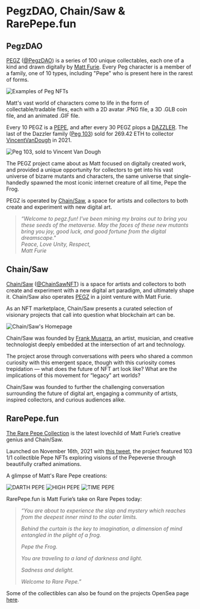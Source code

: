 # PegzDAO, Chain/Saw & RarePepe.fun

## **PegzDAO**

[PEGZ](https://www.pegz.fun/) ([@PegzDAO](https://twitter.com/PegzDAO)) is a series of 100 unique collectables, each one of a kind and drawn digitally by [Matt Furie](https://mattfurie.com/). Every Peg character is a member of a family, one of 10 types, including "Pepe" who is present here in the rarest of forms.

![Examples of Peg NFTs](<../.gitbook/assets/peg examples.gif>)

Matt's vast world of characters come to life in the form of collectable/tradable files, each with a 2D avatar .PNG file, a 3D .GLB coin file, and an animated .GIF file.

Every 10 PEGZ is a [PEPE](https://www.pegz.fun/family/peper), and after every 30 PEGZ plops a [DAZZLER](https://www.pegz.fun/family/dazzler). The last of the Dazzler family ([Peg 103](https://www.pegz.fun/asset/peg-103)) sold for 269.42 ETH to collector [VincentVanDough](https://twitter.com/Vince\_Van\_Dough) in 2021.

![Peg 103,  sold to Vincent Van Dough](<../.gitbook/assets/peg 103.gif>)

The PEGZ project came about as Matt focused on digitally created work, and provided a unique opportunity for collectors to get into his vast universe of bizarre mutants and characters, the same universe that single-handedly spawned the most iconic internet creature of all time, Pepe the Frog.

PEGZ is operated by [Chain/Saw](https://www.chainsaw.fun/), a space for artists and collectors to both create and experiment with new digital art.

> _“Welcome to pegz.fun! I've been mining my brains out to bring you these seeds of the metaverse. May the faces of these new mutants bring you joy, good luck, and good fortune from the digital dreamscape."_\
> _Peace, Love Unity, Respect,_\
> _Matt Furie_

## **Chain/Saw**

[Chain/Saw](https://www.chainsaw.fun/) ([@ChainSawNFT](https://twitter.com/ChainSawNFT)) is a space for artists and collectors to both create and experiment with a new digital art paradigm, and ultimately shape it. Chain/Saw also operates [PEGZ](http://pegz) in a joint venture with Matt Furie.

As an NFT marketplace, Chain/Saw presents a curated selection of visionary projects that call into question what blockchain art can be.

![Chain/Saw's Homepage](<../.gitbook/assets/chainsaw homepage.png>)

Chain/Saw was founded by [Frank Musarra](http://heartsofdarknesses.es/), an artist, musician, and creative technologist deeply embedded at the intersection of art and technology.

The project arose through conversations with peers who shared a common curiosity with this emergent space, though with this curiosity comes trepidation — what does the future of NFT art look like? What are the implications of this movement for “legacy” art worlds?

Chain/Saw was founded to further the challenging conversation surrounding the future of digital art, engaging a community of artists, inspired collectors, and curious audiences alike.

## **RarePepe.fun**

[The Rare Pepe Collection](https://www.rarepepes.fun/) is the latest lovechild of Matt Furie’s creative genius and Chain/Saw.

Launched on November 16th, 2021 with [this tweet](https://twitter.com/ChainSawNFT/status/1460728045111808009), the project featured 103 1/1 collectible Pepe NFTs exploring visions of the Pepeverse through beautifully crafted animations.

A glimpse of Matt's Rare Pepe creations:

![DARTH PEPE](../.gitbook/assets/darthpepe.png) ![HIGH PEPE](../.gitbook/assets/highpepe.png) ![TIME PEPE](../.gitbook/assets/timepepe.png)

RarePepe.fun is Matt Furie’s take on Rare Pepes today:

> _“You are about to experience the slap and mystery which reaches from the deepest inner mind to the outer limits._
>
> _Behind the curtain is the key to imagination, a dimension of mind entangled in the plight of a frog._
>
> _Pepe the Frog._
>
> _You are traveling to a land of darkness and light._
>
> _Sadness and delight._
>
> _Welcome to Rare Pepe.”_

Some of the collectibles can also be found on the projects OpenSea page [here](https://opensea.io/collection/rarepepe-by-matt-furie).
